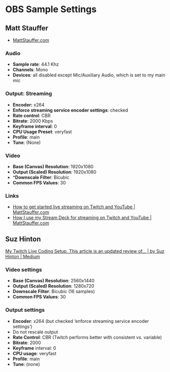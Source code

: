 # OBS Sample Settings
## Matt Stauffer
- [MattStauffer.com](https://mattstauffer.com/)

### Audio
- **Sample rate**: 44.1 Khz
- **Channels**: Mono
- **Devices**: all disabled except Mic/Auxiliary Audio, which is set to my main mic

### Output: Streaming
- **Encoder:** x264
- **Enforce streaming service encoder settings**: checked
- **Rate control**: CBR
- **Bitrate**: 2000 Kbps
- **Keyframe interval**: 0
- **CPU Usage Preset**: veryfast
- **Profile**: main
- **Tune**: (None)

### Video
- **Base (Canvas) Resolution**: 1920x1080
- **Output (Scaled) Resolution**: 1920x1080
- ***Downscale Filter**: Bicubic
- **Common FPS Values**: 30

### Links

- [How to get started live streaming on Twitch and YouTube | MattStauffer.com](https://mattstauffer.com/blog/how-to-get-started-live-streaming-on-twitch-and-youtube/)
- [How I use my Stream Deck for streaming on Twitch and YouTube | MattStauffer.com](https://mattstauffer.com/blog/how-i-use-my-stream-deck-for-streaming-on-twitch-and-youtube/)

## Suz Hinton
 [My Twitch Live Coding Setup. This article is an updated review of… | by Suz Hinton | Medium](https://medium.com/@suzhinton/my-twitch-live-coding-setup-b2516672fb21)

### Video settings
- **Base (Canvas) Resolution**: 2560x1440
- **Output (Scaled) Resolution**: 1280x720
- **Downscale Filter**: Bicubic (16 samples)
- **Common FPS Values**: 30

### Output settings
- **Encoder**: x264 (but checked ‘enforce streaming service encoder settings’)
- Do not rescale output
- **Rate Control**: CBR (Twitch performs better with consistent vs. variable)
- **Bitrate**: 2000
- **Keyframe** interval: 0
- **CPU usage**: veryfast
- **Profile**: main
- **Tune**: (none)
